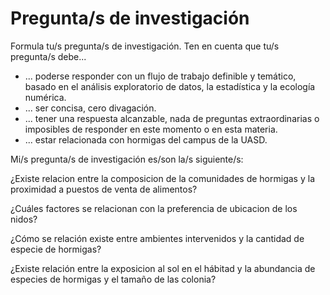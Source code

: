 # Pregunta/s de investigación

Formula tu/s pregunta/s de investigación. Ten en cuenta que tu/s pregunta/s debe...

* ... poderse responder con un flujo de trabajo definible y temático, basado en el análisis exploratorio de datos, la estadística y la ecología numérica.
* ... ser concisa, cero divagación.
* ... tener una respuesta alcanzable, nada de preguntas extraordinarias o imposibles de responder en este momento o en esta materia.
* ... estar relacionada con hormigas del campus de la UASD.

Mi/s pregunta/s de investigación es/son la/s siguiente/s:

¿Existe relacion entre la composicion de la comunidades de hormigas y la proximidad a puestos de venta de alimentos?

¿Cuáles factores se relacionan con la preferencia de ubicacion de los nidos?

¿Cómo se relación existe entre ambientes intervenidos y la cantidad de especie de hormigas?

¿Existe relación entre la exposicion al sol en el hábitad y la abundancia de especies de hormigas y el tamaño de las colonia?
